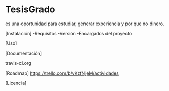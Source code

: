 # TesisGrado
es una oportunidad para estudiar, generar experiencia y por que no dinero.

[Instalación]
-Requisitos
-Versión
-Encargados del proyecto

[Uso]

[Documentación]

travis-ci.org

[Roadmap]
https://trello.com/b/vKzfNjeM/actividades

[Licencia]
